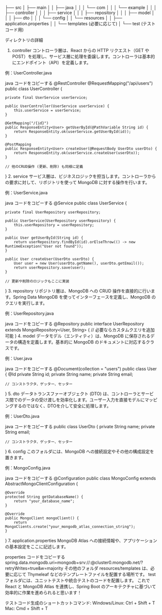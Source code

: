 ├── src
│   ├── main
│   │   ├── java
│   │   │   └── com
│   │   │       └── example
│   │   │           ├── controller
│   │   │           ├── service
│   │   │           ├── repository
│   │   │           ├── model
│   │   │           ├── dto
│   │   │           └── config
│   │   └── resources
│   │       ├── application.properties
│   │       └── templates (必要に応じて)
│   └── test (テストコード用)


ディレクトリの詳細
1. controller
   コントローラ層は、React からの HTTP リクエスト（GET や POST）を処理し、サービス層に処理を委譲します。コントローラは基本的にエンドポイント（API）を定義します。

例：UserController.java

java
コードをコピーする
@RestController
@RequestMapping("/api/users")
public class UserController {

    private final UserService userService;

    public UserController(UserService userService) {
        this.userService = userService;
    }

    @GetMapping("/{id}")
    public ResponseEntity<User> getUserById(@PathVariable String id) {
        return ResponseEntity.ok(userService.getUserById(id));
    }

    @PostMapping
    public ResponseEntity<User> createUser(@RequestBody UserDto userDto) {
        return ResponseEntity.ok(userService.createUser(userDto));
    }
    
    // 他のCRUD操作 (更新、削除) も同様に定義
}
2. service
   サービス層は、ビジネスロジックを担当します。コントローラからの要求に対して、リポジトリを使って MongoDB に対する操作を行います。

例：UserService.java

java
コードをコピーする
@Service
public class UserService {

    private final UserRepository userRepository;

    public UserService(UserRepository userRepository) {
        this.userRepository = userRepository;
    }

    public User getUserById(String id) {
        return userRepository.findById(id).orElseThrow(() -> new RuntimeException("User not found"));
    }

    public User createUser(UserDto userDto) {
        User user = new User(userDto.getName(), userDto.getEmail());
        return userRepository.save(user);
    }
    
    // 更新や削除のロジックもここに実装
}
3. repository
   リポジトリ層は、MongoDB への CRUD 操作を直接的に行います。Spring Data MongoDB を使ってインターフェースを定義し、MongoDB のクエリを実行します。

例：UserRepository.java

java
コードをコピーする
@Repository
public interface UserRepository extends MongoRepository<User, String> {
// 必要ならカスタムクエリを追加可能
}
4. model
   データモデル（エンティティ）は、MongoDB に保存されるデータの構造を定義します。基本的に MongoDB のドキュメントに対応するクラスです。

例：User.java

java
コードをコピーする
@Document(collection = "users")
public class User {
@Id
private String id;
private String name;
private String email;

    // コンストラクタ、ゲッター、セッター
}
5. dto
   データトランスファーオブジェクト (DTO) は、コントローラとサービス間でのデータの受け渡しを効率化します。ユーザー入力を直接モデルにマッピングするのではなく、DTOを介して安全に処理します。

例：UserDto.java

java
コードをコピーする
public class UserDto {
private String name;
private String email;

    // コンストラクタ、ゲッター、セッター
}
6. config
   このフォルダには、MongoDB への接続設定やその他の構成設定を置きます。

例：MongoConfig.java

java
コードをコピーする
@Configuration
public class MongoConfig extends AbstractMongoClientConfiguration {

    @Override
    protected String getDatabaseName() {
        return "your_database_name";
    }

    @Override
    public MongoClient mongoClient() {
        return MongoClients.create("your_mongodb_atlas_connection_string");
    }
}
7. application.properties
   MongoDB Atlas への接続情報や、アプリケーションの基本設定をここに記述します。

properties
コードをコピーする
spring.data.mongodb.uri=mongodb+srv://<username>:<password>@cluster0.mongodb.net/<database>?retryWrites=true&w=majority
その他のフォルダ
resources/templates は、必要に応じて Thymeleaf などのテンプレートファイルを配置する場所です。
test フォルダには、ユニットテストや統合テストのコードを配置します。
これで React と MongoDB Atlas を連携し、Spring Boot のアーキテクチャに基づいて効率的に作業を進められると思います！


テストコード生成のショートカットコマンド:
Windows/Linux: Ctrl + Shift + T
Mac: Cmd + Shift + T